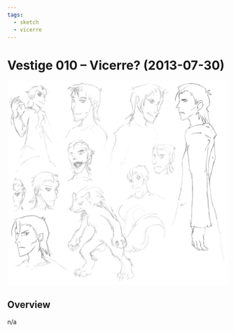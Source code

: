 ```yaml
---
tags:
  - sketch
  - vicerre
---
```


# Vestige 010 – Vicerre? (2013-07-30)

<img src="assets/2013-07-30_oldimage-010.png">

## Overview

n/a